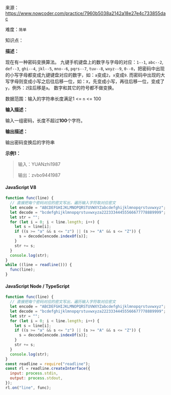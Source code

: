 来源：<https://www.nowcoder.com/practice/7960b5038a2142a18e27e4c733855dac>

难度：`简单`

知识点：

**描述：**

现在有一种密码变换算法。
九键手机键盘上的数字与字母的对应：`1--1`, `abc--2`, `def--3`, `ghi--4`, `jkl--5`, `mno--6`, `pqrs--7`, `tuv--8`, `wxyz--9`, `0--0`，把密码中出现的小写字母都变成九键键盘对应的数字，如：`a`变成`2`，`x`变成`9`.
而密码中出现的大写字母则变成小写之后往后移一位，如：`X`，先变成小写，再往后移一位，变成了`y`，例外：`Z`往后移是`a`。
数字和其它的符号都不做变换。

数据范围：输入的字符串长度满足1 <= `n` <= 100

**输入描述：**

输入一组密码，长度不超过**100**个字符。

**输出描述：**

输出密码变换后的字符串

**示例1：**

> 输入：YUANzhi1987
>
> 输出：zvbo9441987

<!-- tabs:start -->

#### **JavaScript V8**

```javascript
function func(line) {
  // 直接把每个密码对应的密文写出，遍历输入字符取对应密文
  let encode = "ABCDEFGHIJKLMNOPQRSTUVWXYZabcdefghijklmnopqrstuvwxyz";
  let decode = "bcdefghijklmnopqrstuvwxyza22233344455566677778889999";
  let str = "";
  for (let i = 0; i < line.length; i++) {
    let s = line[i];
    if ((s >= "a" && s <= "z") || (s >= "A" && s <= "Z")) {
      s = decode[encode.indexOf(s)];
    }
    str += s;
  }
  console.log(str);
}
while ((line = readline())) {
  func(line);
}
```

#### **JavaScript Node / TypeScript**

```javascript
function func(line) {
  // 直接把每个密码对应的密文写出，遍历输入字符取对应密文
  let encode = "ABCDEFGHIJKLMNOPQRSTUVWXYZabcdefghijklmnopqrstuvwxyz";
  let decode = "bcdefghijklmnopqrstuvwxyza22233344455566677778889999";
  let str = "";
  for (let i = 0; i < line.length; i++) {
    let s = line[i];
    if ((s >= "a" && s <= "z") || (s >= "A" && s <= "Z")) {
      s = decode[encode.indexOf(s)];
    }
    str += s;
  }
  console.log(str);
}
const readline = require("readline");
const rl = readline.createInterface({
  input: process.stdin,
  output: process.stdout,
});
rl.on("line", func);
```

<!-- tabs:end -->

